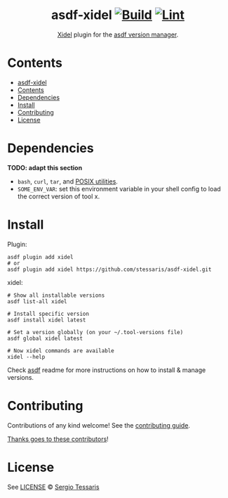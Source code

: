 <div align="center">

# asdf-xidel [![Build](https://github.com/stessaris/asdf-xidel/actions/workflows/build.yml/badge.svg)](https://github.com/stessaris/asdf-xidel/actions/workflows/build.yml) [![Lint](https://github.com/stessaris/asdf-xidel/actions/workflows/lint.yml/badge.svg)](https://github.com/stessaris/asdf-xidel/actions/workflows/lint.yml)

[Xidel](https://www.videlibri.de/xidel.html) plugin for the [asdf version manager](https://asdf-vm.com).

</div>

# Contents

- [asdf-xidel  ](#asdf-xidel--)
- [Contents](#contents)
- [Dependencies](#dependencies)
- [Install](#install)
- [Contributing](#contributing)
- [License](#license)

# Dependencies

**TODO: adapt this section**

- `bash`, `curl`, `tar`, and [POSIX utilities](https://pubs.opengroup.org/onlinepubs/9699919799/idx/utilities.html).
- `SOME_ENV_VAR`: set this environment variable in your shell config to load the correct version of tool x.

# Install

Plugin:

```shell
asdf plugin add xidel
# or
asdf plugin add xidel https://github.com/stessaris/asdf-xidel.git
```

xidel:

```shell
# Show all installable versions
asdf list-all xidel

# Install specific version
asdf install xidel latest

# Set a version globally (on your ~/.tool-versions file)
asdf global xidel latest

# Now xidel commands are available
xidel --help
```

Check [asdf](https://github.com/asdf-vm/asdf) readme for more instructions on how to
install & manage versions.

# Contributing

Contributions of any kind welcome! See the [contributing guide](contributing.md).

[Thanks goes to these contributors](https://github.com/stessaris/asdf-xidel/graphs/contributors)!

# License

See [LICENSE](LICENSE) © [Sergio Tessaris](https://github.com/stessaris/)
